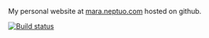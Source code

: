 My personal website at [mara.neptuo.com](http://mara.neptuo.com) hosted on github.

[![Build status](https://ci.appveyor.com/api/projects/status/v8wehewhx7ob3hcu?svg=true)](https://ci.appveyor.com/project/Neptuo/com-neptuo-mara)
